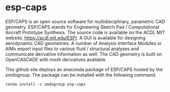 # esp-caps
ESP/CAPS is an open source software for multidisciplinary, parametric CAD geometry. ESP/CAPS stands for Engineering Sketch Pad / Computational Aircraft Prototype Synthesis. The source code is available on the ACDL MIT website, https://acdl.mit.edu/ESP/. A GUI is available for designing aerodynamic CAD geometries. A number of Analysis Interface Modules or AIMs export input files to various fluid / structural analyses and communicate derivative information as well. The CAD geometry is built on OpenCASCADE with mesh derivatives available.

This github site deploys an anaconda package of ESP/CAPS hosted by the smdogroup.
The package can be installed with the following command.
```
conda install -c smdogroup esp-caps
```
